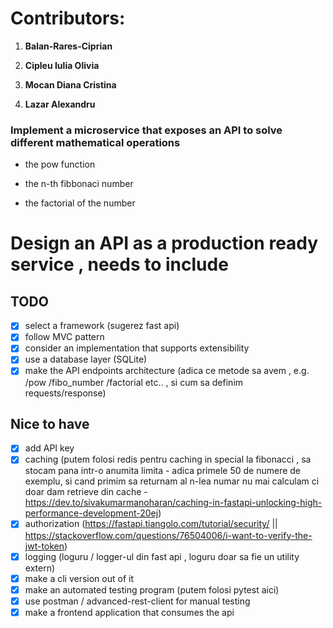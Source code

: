 # Contributors:

1. **Balan-Rares-Ciprian**

2. **Cipleu Iulia Olivia**

3. **Mocan Diana Cristina**
  
4. **Lazar Alexandru**

### Implement a microservice that exposes an API to solve different mathematical operations

- the pow function

- the n-th fibbonaci number

- the factorial of the number

# Design an API as a production ready service , needs to include

## TODO

- [x] select a framework (sugerez fast api)
- [x] follow MVC pattern
- [x] consider an implementation that supports extensibility
- [x] use a database layer (SQLite)
- [x] make the API endpoints architecture (adica ce metode sa avem , e.g. /pow /fibo_number /factorial etc.. , si cum sa definim requests/response)

## Nice to have

- [x] add API key
- [x] caching (putem folosi redis pentru caching in special la fibonacci , sa stocam pana intr-o anumita limita - adica primele 50 de numere de exemplu, si cand primim sa returnam al n-lea numar nu mai calculam ci doar dam retrieve din cache - <https://dev.to/sivakumarmanoharan/caching-in-fastapi-unlocking-high-performance-development-20ej>)
- [x] authorization (<https://fastapi.tiangolo.com/tutorial/security/> || <https://stackoverflow.com/questions/76504006/i-want-to-verify-the-jwt-token>)
- [x] logging (loguru / logger-ul din fast api , loguru doar sa fie un utility extern)
- [x] make a cli version out of it
- [x] make an automated testing program (putem folosi pytest aici)
- [x] use postman / advanced-rest-client for manual testing
- [x] make a frontend application that consumes the api
